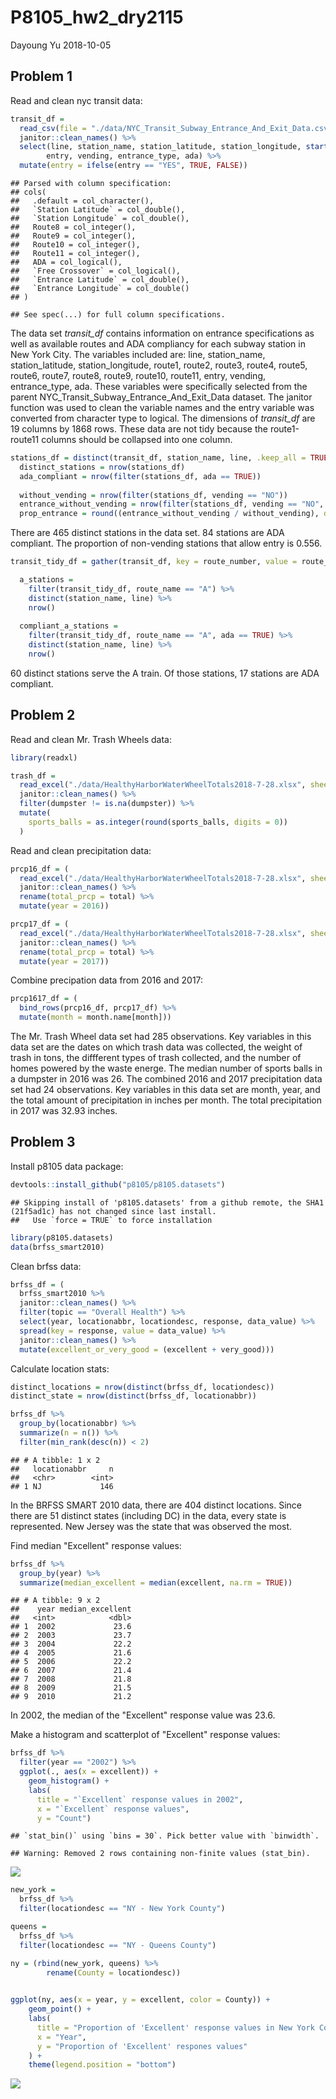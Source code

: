 P8105\_hw2\_dry2115
================
Dayoung Yu
2018-10-05

Problem 1
---------

Read and clean nyc transit data:

``` r
transit_df = 
  read_csv(file = "./data/NYC_Transit_Subway_Entrance_And_Exit_Data.csv") %>%
  janitor::clean_names() %>%
  select(line, station_name, station_latitude, station_longitude, starts_with("route"), 
        entry, vending, entrance_type, ada) %>%
  mutate(entry = ifelse(entry == "YES", TRUE, FALSE))
```

    ## Parsed with column specification:
    ## cols(
    ##   .default = col_character(),
    ##   `Station Latitude` = col_double(),
    ##   `Station Longitude` = col_double(),
    ##   Route8 = col_integer(),
    ##   Route9 = col_integer(),
    ##   Route10 = col_integer(),
    ##   Route11 = col_integer(),
    ##   ADA = col_logical(),
    ##   `Free Crossover` = col_logical(),
    ##   `Entrance Latitude` = col_double(),
    ##   `Entrance Longitude` = col_double()
    ## )

    ## See spec(...) for full column specifications.

The data set *transit\_df* contains information on entrance specifications as well as available routes and ADA compliancy for each subway station in New York City. The variables included are: line, station\_name, station\_latitude, station\_longitude, route1, route2, route3, route4, route5, route6, route7, route8, route9, route10, route11, entry, vending, entrance\_type, ada. These variables were specifically selected from the parent NYC\_Transit\_Subway\_Entrance\_And\_Exit\_Data dataset. The janitor function was used to clean the variable names and the entry variable was converted from character type to logical. The dimensions of *transit\_df* are 19 columns by 1868 rows. These data are not tidy because the route1-route11 columns should be collapsed into one column.

``` r
stations_df = distinct(transit_df, station_name, line, .keep_all = TRUE)
  distinct_stations = nrow(stations_df)
  ada_compliant = nrow(filter(stations_df, ada == TRUE))
  
  without_vending = nrow(filter(stations_df, vending == "NO"))
  entrance_without_vending = nrow(filter(stations_df, vending == "NO", entry == TRUE))
  prop_entrance = round((entrance_without_vending / without_vending), digits = 3)
```

There are 465 distinct stations in the data set. 84 stations are ADA compliant. The proportion of non-vending stations that allow entry is 0.556.

``` r
transit_tidy_df = gather(transit_df, key = route_number, value = route_name, route1:route11)

  a_stations = 
    filter(transit_tidy_df, route_name == "A") %>%
    distinct(station_name, line) %>%
    nrow()
  
  compliant_a_stations = 
    filter(transit_tidy_df, route_name == "A", ada == TRUE) %>%
    distinct(station_name, line) %>%
    nrow()
```

60 distinct stations serve the A train. Of those stations, 17 stations are ADA compliant.

Problem 2
---------

Read and clean Mr. Trash Wheels data:

``` r
library(readxl)

trash_df = 
  read_excel("./data/HealthyHarborWaterWheelTotals2018-7-28.xlsx", sheet = 1, range = cell_cols("A:N")) %>%
  janitor::clean_names() %>%
  filter(dumpster != is.na(dumpster)) %>%
  mutate(
    sports_balls = as.integer(round(sports_balls, digits = 0))
  )
```

Read and clean precipitation data:

``` r
prcp16_df = (
  read_excel("./data/HealthyHarborWaterWheelTotals2018-7-28.xlsx", sheet = 5, range = cell_rows(2:14)) %>%
  janitor::clean_names() %>%
  rename(total_prcp = total) %>%
  mutate(year = 2016))

prcp17_df = (
  read_excel("./data/HealthyHarborWaterWheelTotals2018-7-28.xlsx", sheet = 4, range = cell_rows(2:14)) %>%
  janitor::clean_names() %>%
  rename(total_prcp = total) %>%
  mutate(year = 2017))
```

Combine precipation data from 2016 and 2017:

``` r
prcp1617_df = (
  bind_rows(prcp16_df, prcp17_df) %>%
  mutate(month = month.name[month]))
```

The Mr. Trash Wheel data set had 285 observations. Key variables in this data set are the dates on which trash data was collected, the weight of trash in tons, the diffferent types of trash collected, and the number of homes powered by the waste energe. The median number of sports balls in a dumpster in 2016 was 26. The combined 2016 and 2017 precipitation data set had 24 observations. Key variables in this data set are month, year, and the total amount of precipitation in inches per month. The total precipitation in 2017 was 32.93 inches.

Problem 3
---------

Install p8105 data package:

``` r
devtools::install_github("p8105/p8105.datasets")
```

    ## Skipping install of 'p8105.datasets' from a github remote, the SHA1 (21f5ad1c) has not changed since last install.
    ##   Use `force = TRUE` to force installation

``` r
library(p8105.datasets)
data(brfss_smart2010)
```

Clean brfss data:

``` r
brfss_df = (
  brfss_smart2010 %>%
  janitor::clean_names() %>%
  filter(topic == "Overall Health") %>%
  select(year, locationabbr, locationdesc, response, data_value) %>%
  spread(key = response, value = data_value) %>%
  janitor::clean_names() %>%
  mutate(excellent_or_very_good = (excellent + very_good)))
```

Calculate location stats:

``` r
distinct_locations = nrow(distinct(brfss_df, locationdesc))
distinct_state = nrow(distinct(brfss_df, locationabbr))

brfss_df %>%
  group_by(locationabbr) %>%
  summarize(n = n()) %>%
  filter(min_rank(desc(n)) < 2)
```

    ## # A tibble: 1 x 2
    ##   locationabbr     n
    ##   <chr>        <int>
    ## 1 NJ             146

In the BRFSS SMART 2010 data, there are 404 distinct locations. Since there are 51 distinct states (including DC) in the data, every state is represented. New Jersey was the state that was observed the most.

Find median "Excellent" response values:

``` r
brfss_df %>%
  group_by(year) %>%
  summarize(median_excellent = median(excellent, na.rm = TRUE))
```

    ## # A tibble: 9 x 2
    ##    year median_excellent
    ##   <int>            <dbl>
    ## 1  2002             23.6
    ## 2  2003             23.7
    ## 3  2004             22.2
    ## 4  2005             21.6
    ## 5  2006             22.2
    ## 6  2007             21.4
    ## 7  2008             21.8
    ## 8  2009             21.5
    ## 9  2010             21.2

In 2002, the median of the "Excellent" response value was 23.6.

Make a histogram and scatterplot of "Excellent" response values:

``` r
brfss_df %>%
  filter(year == "2002") %>%
  ggplot(., aes(x = excellent)) + 
    geom_histogram() + 
    labs(
      title = "`Excellent` response values in 2002",
      x = "`Excellent` response values",
      y = "Count")
```

    ## `stat_bin()` using `bins = 30`. Pick better value with `binwidth`.

    ## Warning: Removed 2 rows containing non-finite values (stat_bin).

![](p8105_hw2_dry2115_files/figure-markdown_github/unnamed-chunk-11-1.png)

``` r
new_york = 
  brfss_df %>%
  filter(locationdesc == "NY - New York County")

queens = 
  brfss_df %>%
  filter(locationdesc == "NY - Queens County")

ny = (rbind(new_york, queens) %>%
        rename(County = locationdesc))
  

ggplot(ny, aes(x = year, y = excellent, color = County)) +
    geom_point() + 
    labs(
      title = "Proportion of 'Excellent' response values in New York County and Queens County",
      x = "Year",
      y = "Proportion of 'Excellent' respones values"
    ) + 
    theme(legend.position = "bottom")
```

![](p8105_hw2_dry2115_files/figure-markdown_github/unnamed-chunk-11-2.png)
